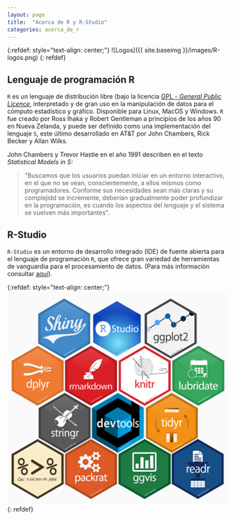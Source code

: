 ```yaml
---
layout: page
title:  "Acerca de R y R-Studio"
categories: acerca_de_r
---
```


{:refdef: style="text-align: center;"}
![Logos]({{ site.baseimg }}/images/R-logos.png)
{: refdef}

## Lenguaje de programación R

`R` es un lenguaje de distribución libre (bajo la licencia [GPL - *General Public Licence*](https://en.wikipedia.org/wiki/GNU_General_Public_License), interpretado y de gran uso en la manipulación de datos para el cómputo estadístico y gráfico. Disponible para Linux, MacOS y Windows. `R` fue creado por Ross Ihaka y Robert Gentleman a principios de los años 90 en Nueva Zelanda, y puede ser definido como una implementación del lenguaje `S`, este último desarrollado en AT&T por John Chambers, Rick Becker y Allan Wilks.

 John Chambers y Trevor Hastie en el año 1991 describen en el texto *Statistical Models in S:* 

> "Buscamos que los usuarios puedan iniciar en un entorno interactivo, en el que no se vean, conscientemente, a ellos mismos como programadores. Conforme sus necesidades sean más claras y su complejidd se incremente, deberían gradualmente poder profundizar en la programación, es cuando los aspectos del lenguaje y el sistema se vuelven más importantes".


## R-Studio

`R-Studio` es un entorno de desarrollo integrado (IDE) de fuente abierta para el lenguaje de programación `R`, que ofrece gran variedad de herramientas de vanguardia para el procesamiento de datos. (Para más información consultar [aquí](https://www.rstudio.com/)). 

{:refdef: style="text-align: center;"}
[![Componentes](/images/componentes.jpeg)](https://www.rstudio.com/about/gear/)
{: refdef}
